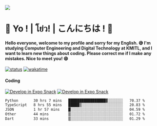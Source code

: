 <a href="#">
  <img src="https://user-images.githubusercontent.com/53619535/207896410-fee92aa4-65f2-4b27-91d3-86f8424178d3.gif" />
</a>

# 👋 Yo ! | โย่ว! | こんにちは ! 👋

<h4>Hello everyone, welcome to my profile and sorry for my English. 😅
I'm studying Computer Engineering and Digital Technology at KMITL, and I want to learn new things about coding. Please correct me if I make any mistakes. Nice to meet you! 😄</h4>

[![status](https://img.shields.io/badge/Freelance_status-Not_Avaliable-red)](https://whyzotee.vercel.app)
[![wakatime](https://wakatime.com/badge/user/3ff4daa0-dc37-4cca-9446-11cce239b396.svg)](https://wakatime.com/@3ff4daa0-dc37-4cca-9446-11cce239b396)

#### Coding
[![Develop in Expo Snack](https://img.shields.io/badge/Flutter-119EFF.svg?style=for-the-badge&logo=flutter&labelColor=FFF&logoColor=119EFF)](https://flutter.dev/)
[![Develop in Expo Snack](https://img.shields.io/badge/Expo-000.svg?style=for-the-badge&logo=EXPO&labelColor=FFF&logoColor=000)](https://expo.dev/)

<!--START_SECTION:waka-->

```txt
Python       30 hrs 7 mins   █████████████████▓░░░░░░░   70.37 %
TypeScript   8 hrs 55 mins   █████▒░░░░░░░░░░░░░░░░░░░   20.83 %
JSON         1 hr 57 mins    █░░░░░░░░░░░░░░░░░░░░░░░░   04.59 %
Other        44 mins         ▒░░░░░░░░░░░░░░░░░░░░░░░░   01.72 %
Dart         33 mins         ▒░░░░░░░░░░░░░░░░░░░░░░░░   01.29 %
```

<!--END_SECTION:waka-->
